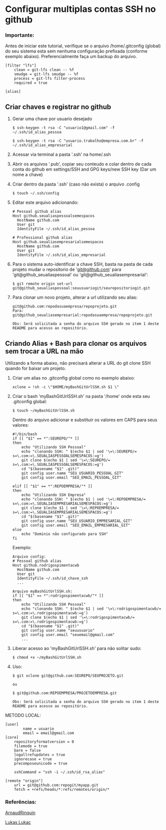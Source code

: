 # Configurar multiplas contas SSH no github

### Importante:

Antes de iniciar este tutorial, verifique se o arquivo /home/.gitconfig (global) do seu sistema esta sem nenhuma configuração prefixada (conforme exemplo abaixo). Preferencialmente faça um backup do arquivo.

```
[filter "lfs"]
	clean = git-lfs clean -- %f
	smudge = git-lfs smudge -- %f
	process = git-lfs filter-process
	required = true
	
[alias]

```

## Criar chaves e registrar no github

1. Gerar uma chave por usuario desejado

	```$ ssh-keygen -t rsa -C "usuario1@gmail.com" -f ~/.ssh/id_alias_pessoa```

	```$ ssh-keygen -t rsa -C "usuario.trabalho@empresa.com.br" -f ~/.ssh/id_alias_empresarial```

2. Acessar via terminal a pasta '.ssh' na home/.ssh

3. Abrir os arquivos '.pub', copiar seu conteudo e colar dentro de cada conta do github em settings/SSH and GPG keys/new SSH key (Dar um nome a chave)

4. Criar dentro da pasta '.ssh' (caso não exista) o arquivo .config

	```$ touch ~/.ssh/config```

5. Editar este arquivo adicionando:

	```
	# Pessoal github alias
	Host github.seualiaspessoalsemespacos
	  HostName github.com
	  User git
	  IdentityFile ~/.ssh/id_alias_pessoa

	# Professional github alias
	Host github.seualiasempresarialsemespacos
	  HostName github.com
	  User git
	  IdentityFile ~/.ssh/id_alias_empresarial
	```
  
6. Para o sistema auto-identificar a chave SSH, basta na pasta de cada projeto mudar o repositorio de 'git@github.com' para 'git@github_seualiaspessoal' ou 'git@github_seualiasempresarial': 

	```$ git remote origin set-url git@github_seualiaspessoal:seuusuariogit/seurepositoriogit.git```

7. Para clonar um novo projeto, alterar a url utilizando seu alias:

	```
	git@github.com:repodasuaempresa/repoprojeto.git
	Para:
	git@github_seualiasempresarial:repodasuaempresa/repoprojeto.git

	Obs: Será solicitada a senha do arquivo SSH gerado no item 1 deste README para acesso ao repositório.
	```

## Criando Alias + Bash para clonar os arquivos sem trocar a URL na mão

Utilizando a forma abaixo, não precisará alterar a URL do git clone SSH quando for baixar um projeto.


1. Criar um alias no .gitconfig global como no exemplo abaixo:

	```
	xclone = !sh -c \"$HOME/myBashGitUrlSSH.sh $1 \" 
	```

2. Criar o bash 'myBashGitUrlSSH.sh' na pasta '/home' onde esta seu .gitconfig global:

	```$ touch ~/myBashGitUrlSSH.sh```
	
	Dentro do arquivo adicionar e substituir os valores em CAPS para seus valores:
	```
	#!/bin/bash
	if [[ "$1" == *":SEUREPO/"* ]]
	then
		echo "Utilizando SSH Pessoal"
		echo "clonando SSH: " $(echo $1 | sed '\=\:SEUREPO/= s=\.com:=\.SEUALIASPESSOALSEMESPACOS:=g')
		git clone $(echo $1 | sed '\=\:SEUREPO/= s=\.com:=\.SEUALIASPESSOALSEMESPACOS:=g')
		cd "$(basename "$1" .git)"
		git config user.name "SEU_USUARIO_PESSOAL_GIT"
		git config user.email "SEU_EMAIL_PESSOAL_GIT"

	elif [[ "$1" == *":REPOEMPRESA/"* ]] 
	then
		echo "Utilizando SSH Empresa"
		echo "clonando SSH: " $(echo $1 | sed '\=\:REPOEMPRESA/= s=\.com:=\.SEUALIASEMPRESARIALSEMESPACOS:=g')
		git clone $(echo $1 | sed '\=\:REPOEMPRESA/= s=\.com:=\.SEUALIASEMPRESARIALSEMESPACOS:=g')
		cd "$(basename "$1" .git)"
		git config user.name "SEU_USUARIO_EMPRESARIAL_GIT"
		git config user.email "SEU_EMAIL_EMPRESARIAL_GIT"
	else
		echo "Dominio não configurado para SSH"
	fi
	```
	Exemplo:
	
	```
	Arquivo config:
	# Pessoal github alias
	Host github.rodrigospimentacwb
	  HostName github.com
	  User git
	  IdentityFile ~/.ssh/id_chave_ssh
	  ...
	```
	```
	Arquivo myBashGitUrlSSH.sh:
	if [[ "$1" == *":rodrigospimentacwb/"* ]]
	then
		echo "Utilizando SSH Pessoal"
		echo "clonando SSH: " $(echo $1 | sed '\=\:rodrigospimentacwb/= s=\.com:=\.rodrigospimentacwb:=g')
		git clone $(echo $1 | sed '\=\:rodrigospimentacwb/= s=\.com:=\.rodrigospimentacwb:=g')
		cd "$(basename "$1" .git)"
		git config user.name "seuusuario"
		git config user.email "seuemail@gmail.com"
		...
	```

3. Liberar acesso ao 'myBashGitUrlSSH.sh' para não solitar sudo:

	```
	$ chmod +x ~/myBashGitUrlSSH.sh
	```

4. Uso:

	```
	$ git xclone git@github.com:SEUREPO/SEUPROJETO.git

	ou

	$ git@github.com:REPOEMPRESA/PROJETOEMPRESA.git

	Obs: Será solicitada a senha do arquivo SSH gerado no item 1 deste README para acesso ao repositório.
	```

METODO LOCAL:
```
[user]
        name = usuario
        email = email@gmail.com
[core]
	repositoryformatversion = 0
	filemode = true
	bare = false
	logallrefupdates = true
	ignorecase = true
	precomposeunicode = true

	sshCommand = "ssh -i ~/.ssh/id_rsa_alias"

[remote "origin"]
	url = git@github.com:repogit/myapp.git
	fetch = +refs/heads/*:refs/remotes/origin/*
```

### Referências: 

[ArnaudRinquin](https://github.com/ArnaudRinquin/blog/blob/master/2014-03-11-one-command-github-account-switch.md)

[Lukas Lukac](https://dev.to/web3coach/how-to-configure-a-local-git-repository-to-use-a-specific-ssh-key-4aml)

